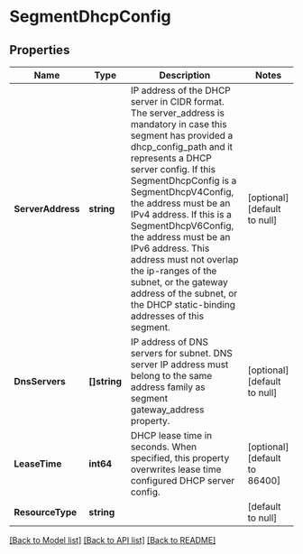 # SegmentDhcpConfig

## Properties
Name | Type | Description | Notes
------------ | ------------- | ------------- | -------------
**ServerAddress** | **string** | IP address of the DHCP server in CIDR format. The server_address is mandatory in case this segment has provided a dhcp_config_path and it represents a DHCP server config. If this SegmentDhcpConfig is a SegmentDhcpV4Config, the address must be an IPv4 address. If this is a SegmentDhcpV6Config, the address must be an IPv6 address. This address must not overlap the ip-ranges of the subnet, or the gateway address of the subnet, or the DHCP static-binding addresses of this segment.  | [optional] [default to null]
**DnsServers** | **[]string** | IP address of DNS servers for subnet. DNS server IP address must belong to the same address family as segment gateway_address property.  | [optional] [default to null]
**LeaseTime** | **int64** | DHCP lease time in seconds. When specified, this property overwrites lease time configured DHCP server config.  | [optional] [default to 86400]
**ResourceType** | **string** |  | [default to null]

[[Back to Model list]](../README.md#documentation-for-models) [[Back to API list]](../README.md#documentation-for-api-endpoints) [[Back to README]](../README.md)

